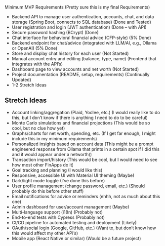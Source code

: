 Minimum MVP Requirements (Pretty sure this is my final Requirements)
- Backend API to manage user authentication, accounts, chat, and data storage (Spring Boot, connects to SQL database) (Done and Tested)
- User registration and login (JWT authentication) (Done – with API)
- Secure password hashing (BCrypt) (Done)
- Chat interface for behavioral financial advice (CFP-style) (5% Done)
- Backend endpoint for chat/advice (integrated with LLM/AI, e.g., Ollama or OpenAI) (5% Done)
- Store and display chat history for each user (Not Started)
- Manual account entry and editing (balance, type, name) (Frontend that integrates with the API’s)
- Dashboard page to view accounts and net worth (Not Started)
- Project documentation (README, setup, requirements) (Continually Updated)
- 1-2 Stretch Ideas

## Stretch Ideas
- Account linking/aggregation (Plaid, Yodlee, etc.) (I would really like to do this, but I don’t know if there is anything I need to do to be careful)
- Monte Carlo simulations and financial projections (This would be so cool, but no clue how yet)
- Graphs/charts for net worth, spending, etc. (If I get far enough, I might include this in my minimum requirements)
- Personalized insights based on account data (This might be a prompt engineered response from Ollama that prints in a certain spot if I did this and it would appear under a networth))
- Transaction import/history (This would be cool, but I would need to see how most other FinApps do it)
- Goal tracking and planning (I would like this)
- Responsive, accessible UI with Material UI theming (Maybe)
- Dark/light mode toggle (I’ve done this before)
- User profile management (change password, email, etc.) (Should probably do this before other stuff)
- Email notifications for advice or reminders (ehhh, not as much about this one)
- Admin dashboard for user/account management (Maybe)
- Multi-language support (i18n) (Probably not)
- End-to-end tests with Cypress (Probably not)
- CI/CD pipeline for automated testing and deployment (Likely)
- OAuth/social login (Google, GitHub, etc.) (Want to, but don’t know how this would affect my other API’s)
- Mobile app (React Native or similar) (Would be a future project)

